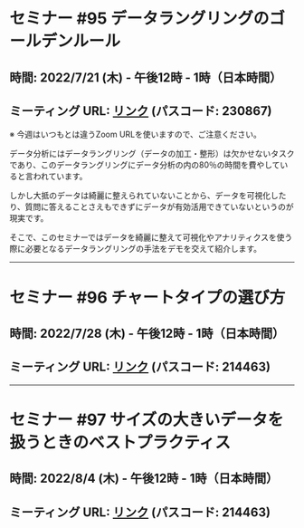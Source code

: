# セミナー #95 データラングリングのゴールデンルール

## 時間: 2022/7/21 (木) - 午後12時 - 1時（日本時間）

## ミーティング URL: [リンク](https://us02web.zoom.us/j/84903371336?pwd=NnrDLVPIunuvKvAB2pHffRWB179VTl.1) (パスコード: 230867)

※ 今週はいつもとは違うZoom URLを使いますので、ご注意ください。

データ分析にはデータラングリング（データの加工・整形）は欠かせないタスクであり、このデータラングリングにデータ分析の内の80％の時間を費やしていると言われています。

しかし大抵のデータは綺麗に整えられていないことから、データを可視化したり、質問に答えることさえもできずにデータが有効活用できていないというのが現実です。

そこで、このセミナーではデータを綺麗に整えて可視化やアナリティクスを使う際に必要となるデータラングリングの手法をデモを交えて紹介します。

----

# セミナー #96 チャートタイプの選び方

## 時間: 2022/7/28 (木) - 午後12時 - 1時（日本時間）

## ミーティング URL: [リンク](https://us02web.zoom.us/j/331585134?pwd=VGVyeXBRWjFMT2hESFdhSU45Z2d0dz09) (パスコード: 214463)

----

# セミナー #97 サイズの大きいデータを扱うときのベストプラクティス

## 時間: 2022/8/4 (木) - 午後12時 - 1時（日本時間）

## ミーティング URL: [リンク](https://us02web.zoom.us/j/331585134?pwd=VGVyeXBRWjFMT2hESFdhSU45Z2d0dz09) (パスコード: 214463)
